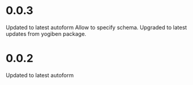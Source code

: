 # 0.0.3

Updated to latest autoform
Allow to specify schema.
Upgraded to latest updates from yogiben package.

# 0.0.2

Updated to latest autoform
